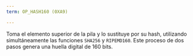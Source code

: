 ```yaml
---
term: OP_HASH160 (0XA9)

---
```

Toma el elemento superior de la pila y lo sustituye por su hash, utilizando simultáneamente las funciones `SHA256` y `RIPEMD160`. Este proceso de dos pasos genera una huella digital de 160 bits.